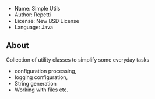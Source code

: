 * Name: Simple Utils
* Author: Repetti
* License: New BSD License
* Language: Java

## About

Collection of utility classes to simplify some everyday tasks
* configuration processing, 
* logging configuration,
* String generation
* Working with files etc.